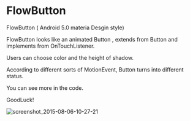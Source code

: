 # FlowButton
FlowButton ( Android 5.0 materia Desgin style)

FlowButton looks like an animated Button , extends from Button and implements from OnTouchListener.

Users can choose  color and the height of shadow.

According to different sorts of MotionEvent, Button turns into different status.

You can see more in the code.

GoodLuck!

![screenshot_2015-08-06-10-27-21](https://cloud.githubusercontent.com/assets/10433617/9102538/3503a2d6-3c26-11e5-89e5-ac5c992bfcc2.jpeg)
 
